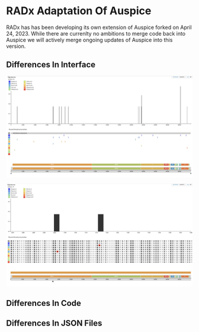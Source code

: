 # RADx Adaptation Of Auspice

RADx has has been developing its own extension of Auspice forked on April 24, 2023. While there are currenlty no ambitions to merge code back into Auspice we will actively merge ongoing updates of Auspice into this version. 

## Differences In Interface

![IMG 01](README_IMG/RADx_Auspice_IMG_01.png)

![IMG 02](README_IMG/RADx_Auspice_IMG_02.png)

## Differences In Code

## Differences In JSON Files
